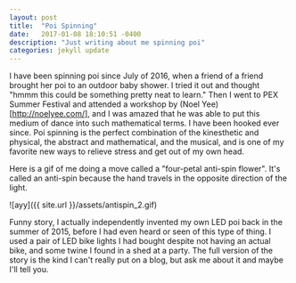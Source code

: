 ```yaml
---
layout: post
title:  "Poi Spinning"
date:   2017-01-08 18:10:51 -0400
description: "Just writing about me spinning poi"
categories: jekyll update
---
```

I have been spinning poi since July of 2016, when a friend of a friend brought her poi to an outdoor baby shower. I tried it out and thought "hmmm this could be something pretty neat to learn." Then I went to PEX Summer Festival and attended a workshop by (Noel Yee)[http://noelyee.com/], and I was amazed that he was able to put this medium of dance into such mathematical terms. I have been hooked ever since. Poi spinning is the perfect combination of the kinesthetic and physical, the abstract and mathematical, and the musical, and is one of my favorite new ways to relieve stress and get out of my own head.

Here is a gif of me doing a move called a "four-petal anti-spin flower". It's called an anti-spin because the hand travels in the opposite direction of the light.

![ayy]({{ site.url }}/assets/antispin_2.gif)


Funny story, I actually independently invented my own LED poi back in the summer of 2015, before I had even heard or seen of this type of thing. I used a pair of LED bike lights I had bought despite not having an actual bike, and some twine I found in a shed at a party. The full version of the story is the kind I can't really put on a blog, but ask me about it and maybe I'll tell you.